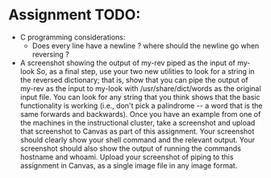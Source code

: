 # Assignment TODO:

-   C programming considerations:
    -   Does every line have a newline ? where should the newline go when reversing ?
-   A screenshot showing the output of my-rev piped as the input of my-look
    So, as a final step, use your two new utilities to look for a string in the reversed dictionary; that is, show that you can pipe the output of my-rev as the input to my-look with /usr/share/dict/words as the original input file. You can look for any string that you think shows that the basic functionality is working (i.e., don't pick a palindrome -- a word that is the same forwards and backwards).
    Once you have an example from one of the machines in the instructional cluster, take a screenshot and upload that screenshot to Canvas as part of this assignment. Your screenshot should clearly show your shell command and the relevant output. Your screenshot should also show the output of running the commands hostname and whoami.
    Upload your screenshot of piping to this assignment in Canvas, as a single image file in any image format.
